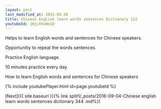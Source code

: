 ```yaml
---
layout: post
last_modified_at: 2021-03-29
title: Chinese English learn words sentences Dictionary 122 
youtubeId: JHjLXhoWo18
---
```

 
 
Helps to learn English words and sentences for Chinese speakers.

Opportunitiy to repeat the words sentences. 

Practice English language. 
 
10 minutes practice every day. 
 
How to learn English words and sentences for Chinese speakers 
 
{% include youtubePlayer.html id=page.youtubeId %}
 
 
[Next]({{ site.baseurl }}{% link  split1/_posts/2016-09-04-Chinese english learn words sentences dictionary 344 .md%})
 
